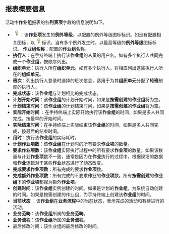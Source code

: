 ## 报表概要信息
活动中**作业组**报表的各**列表项**字段的信息说明如下。
* ![](./images/图标.png)：该**作业项**发生的**例外等级**，以配置的例外等级图标标识。如没有配置相关图标，以![](./images/图标.png)标识。当有多个例外发生时，以最高等级的**例外等级**图标标识。
**作业组名称**：配置的**作业组**名称。
* **执行人**：在手持终端上执行该**作业组**的**人员**的用户名。如有多个执行人共同完成一个**作业组**，按顺序列出。
* **组织单元**：执行人所在**组织单元**。如有多个执行人，将相应列出这些执行人所在的**组织单元**。
* **班次**：列出执行人登录时选择的班次信息，适用于为其**组织单元**分配了**轮班**制度的执行人。
* **完成状态**：该**作业组**与计划相比的完成状态。
* **计划开始时间**：该**作业组**的计划开始时间，如果是**按需创建**的**作业组**将为空。
* **计划结束时间**：该**作业组**的计划结束时间，如果是**按需创建**的**作业组**将为空。
* **实际开始时间** ：在手持终端上实际开始执行该**作业组**的时间，如果是多人共同完成，按最早的开始时间。
* **实际结束时间**：在手持终端上实际结束该**作业组**的时间，如果是多人共同完成，按最后的结束时间。
* **用时**：执行该**作业组**的实际耗时。
* **计划作业项数**：该**作业组**在计划时的所有要求**作业项**的数量。
* **要求作业项数**：该**作业组**实际执行过程中的所有要求**作业项**的数量。如果该数量与计划**作业项**数不一致，通常是因为在**作业**执行的过程中，根据现场的数据和**作业**逻辑对于某些**作业**状态进行了动态改变。
* **完成要求作业项数**：所有完成的要求**作业项**数。
* **完成额外作业项数**：所有完成的不要求**作业**的**作业项**数。所有**按需创建**的**作业组**下的**作业项**都视为额外**作业项**。
* **创建时间**：该**作业组**实例创建的时间。如果是计划的**作业组**，为系统自动创建的时间。如果是按需创建的作业组，为手持终端上创建该**作业组**的时间。
* **当前状态** ：该**作业组**在**业务流程**中的当前状态，表示完成的活动和有待进行的活动。
* **业务范畴**：该**作业组**所属的**业务范畴**。
* **业务流程**：该**作业组**所属的**业务流程**。
* 最后修改时间：该作业组的最后修改的时间。
